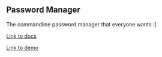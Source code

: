 ## Password Manager

The commandline password manager that everyone wants :]


[Link to docs](https://docs.google.com/document/d/1ZrvNczTJIdKSOdlyhuAYqRsed6BR6HrJmqbaNvtLkSU/edit)

[Link to demo](https://www.dropbox.com/s/e81sbk9qaur742l/pwmgr_test.mp4?dl=0)

